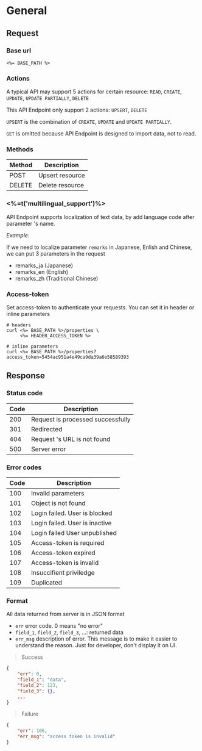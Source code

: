 # General

## Request

### Base url

`<%= BASE_PATH %>`

### Actions

A typical API may support 5 actions for certain resource: `READ`, `CREATE`, `UPDATE`, `UPDATE PARTIALLY`, `DELETE`

This API Endpoint only support 2 actions: `UPSERT`, `DELETE`

`UPSERT` is the combination of `CREATE`, `UPDATE` and `UPDATE PARTIALLY`.

`GET` is omitted because API Endpoint is designed to import data, not to read.

### Methods

| Method | Description     |
|------- |-----------------|
| POST   | Upsert resource |
| DELETE | Delete resource |

### <%=t('multilingual_support')%>

API Endpoint supports localization of text data, by add language code after parameter 's name.

_Example:_

If we need to localize parameter `remarks` in Japanese, Enlish and Chinese, we can put 3 parameters in the request

- remarks_ja (Japanese)
- remarks_en (English)
- remarks_zh (Traditional Chinese)

### Access-token

Set access-token to authenticate your requests. You can set it in header or inline parameters

```shell
# headers
curl <%= BASE_PATH %>/properties \
     <%= HEADER_ACCESS_TOKEN %>

# inline parameters
curl <%= BASE_PATH %>/properties?access_token=5454ac951a4e49ca9da39a6e58589393
```

## Response

### Status code

| Code   | Description                          |
|--------|--------------------------------------|
| 200    | Request is processed successfully    |
| 301    | Redirected                           |
| 404    | Request 's URL is not found          |
| 500    | Server error                         |

### Error codes

| Code  | Description                       |
|-------|-----------------------------------|
| 100   | Invalid parameters                |
| 101   | Object is not found               |
| 102   | Login failed. User is blocked     |
| 103   | Login failed. User is inactive    |
| 104   | Login failed User unpublished     |
| 105   | Access-token is required          |
| 106   | Access-token expired              |
| 107   | Access-token is invalid           |
| 108   | Insuccifient priviledge           |
| 109   | Duplicated                        |

### Format

All data returned from server is in JSON format

- `err` error code. 0 means "no error"
- `field_1`, `field_2`, `field_3`, ...: returned data
- `err_msg` description of error. This message is to make it easier to understand the reason. Just for developer, don't display it on UI.


> Success

```json
{
    "err": 0,
    "field_1": "data",
    "field_2": 123,
    "field_3": {},
    ...
}
```

> Failure

```json
{
    "err": 106,
    "err_msg": "access token is invalid"
}
```
